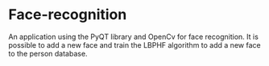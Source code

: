 # Face-recognition
An application using the PyQT library and OpenCv for face recognition. It is possible to add a new face and train the LBPHF algorithm to add a new face to the person database. 
